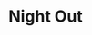 ---
title: Night Out
draft: true
weight: 10
isPublic: false

project_content:
  bgColor: "#0D0D0D"
  theme: dark
  work:
    - type: image
      src: img/illustration_night-out-01.jpg

    - group:
      - type: image
        src: img/illustration_night-out-02.jpg

      - type: image
        src: img/illustration_night-out-02.jpg
---